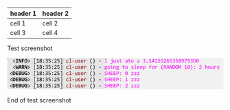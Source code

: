  header 1 | header 2 
 ---------|--------- 
 cell 1   | cell 2   
 cell 3   | cell 4   

Test screenshot

![screenhot](./images/test.png)

End of test screenshot
